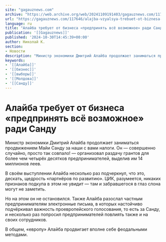 ```yaml
---
site: "gagauznews.com"
archive: "https://web.archive.org/web/20241109191403/gagauznews.com/117646/alajba-vzyalsya-trebuet-ot-biznesa-predprinyat-vsyo-vozmozhnoe-radi-sandu.html"
url: "https://gagauznews.com/117646/alajba-vzyalsya-trebuet-ot-biznesa-predprinyat-vsyo-vozmozhnoe-radi-sandu.html"
language: ru
title: "Алайба требует от бизнеса «предпринять всё возможное» ради Санду"
publication: '[[Gagauznews]]'
published: '2024-10-30T14:45:39+00:00'
author: Николай К.
section:
- Новости
description: "Министр экономики Дмитрий Алайба продолжает заниматься продвижением Майи Санду за наши с вами налоги. Он — совершенно случайно, просто так совпало! — организовал раздачу грантов для более чем четырёх десятков предпринимателей, выделив им 14 миллионов леев. В своём выступлении Алайба несколько раз подчеркнул, что это, дескать, щедрость «партнёров по развитию». ЦИК, разумеется, никаких признаков подкупа в этом не увидит — там и забравшегося в глаз слона могут не заметить. Но на этом он не остановился. Также Алайба разослал частным предпринимателям электронные письма, в которых настойчиво подчёркивал важность проевропейского голосования, то есть за Санду, и несколько раз попросил предпринимателей повлиять также […]"
keywords:
- '[[Алайба]]'
- '[[бизнес]]'
- '[[выборы]]'
- '[[Молдова]]'
- '[[Санду]]'
---
```


# Алайба требует от бизнеса «предпринять всё возможное» ради Санду

Министр экономики Дмитрий Алайба продолжает заниматься продвижением Майи Санду за наши с вами налоги. Он — совершенно случайно, просто так совпало! — организовал раздачу грантов для более чем четырёх десятков предпринимателей, выделив им 14 миллионов леев.

В своём выступлении Алайба несколько раз подчеркнул, что это, дескать, щедрость «партнёров по развитию». ЦИК, разумеется, никаких признаков подкупа в этом не увидит — там и забравшегося в глаз слона могут не заметить.

Но на этом он не остановился. Также Алайба разослал частным предпринимателям электронные письма, в которых настойчиво подчёркивал важность проевропейского голосования, то есть за Санду, и несколько раз попросил предпринимателей повлиять также и на своих сотрудников.

В общем, «европу» Алайба продвигает вполне себе феодальными методами.